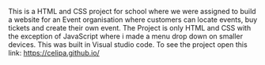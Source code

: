 This is a HTML and CSS project for school where we were assigned to build a website for an Event organisation where customers can locate events, buy tickets and create their own event.
The Project is only HTML and CSS with the exception of JavaScript where i made a menu drop down on smaller devices.
This was built in Visual studio code.
To see the project open this link: https://celipa.github.io/
